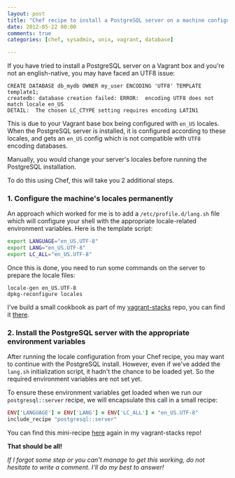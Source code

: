 ```yaml
---
layout: post
title: "Chef recipe to install a PostgreSQL server on a machine configured with en_US locales"
date: 2012-05-22 00:00
comments: true
categories: [chef, sysadmin, unix, vagrant, database]

---
```

If you have tried to install a PostgreSQL server on a Vagrant box and you're not an english-native, you may have faced an UTF8 issue:

```
CREATE DATABASE db_mydb OWNER my_user ENCODING 'UTF8' TEMPLATE template1;
createdb: database creation failed: ERROR:  encoding UTF8 does not match locale en_US
DETAIL:  The chosen LC_CTYPE setting requires encoding LATIN1
```

This is due to your Vagrant base box being configured with `en_US` locales. When the PostgreSQL server is installed, it is configured according to these locales, and gets an `en_US` config which is not compatible with `UTF8` encoding databases.

<!-- more -->

Manually, you would change your server's locales before running the PostgreSQL installation.

To do this using Chef, this will take you 2 additional steps.

### 1. Configure the machine's locales permanently

An approach which worked for me is to add a `/etc/profile.d/lang.sh` file which will configure your shell with the appropriate locale-related environment variables. Here is the template script:

```bash lang.sh
export LANGUAGE="en_US.UTF-8"
export LANG="en_US.UTF-8"
export LC_ALL="en_US.UTF-8"
```

Once this is done, you need to run some commands on the server to prepare the locale files:

```
locale-gen en_US.UTF-8
dpkg-reconfigure locales
```

I've build a small cookbook as part of my [vagrant-stacks](https://github.com/rchampourlier/vagrant-stacks) repo, you can find it [there](https://github.com/rchampourlier/vagrant-stacks/tree/master/cookbooks_local/set_locale).

### 2. Install the PostgreSQL server with the appropriate environment variables

After running the locale configuration from your Chef recipe, you may want to continue with the PostgreSQL install. However, even if we've added the `lang.sh` initialization script, it hadn't the chance to be loaded yet. So the required environment variables are not set yet.

To ensure these environment variables get loaded when we run our `postgresql::server` recipe, we will encapsulate this call in a small recipe:

```ruby
ENV['LANGUAGE'] = ENV['LANG'] = ENV['LC_ALL'] = "en_US.UTF-8"
include_recipe "postgresql::server"
```

You can find this mini-recipe [here](https://github.com/rchampourlier/vagrant-stacks/tree/master/cookbooks_local/postgresql_server_utf8) again in my vagrant-stacks repo!

**That should be all!**

*If I forgot some step or you can't manage to get this working, do not hesitate to write a comment. I'll do my best to answer!*